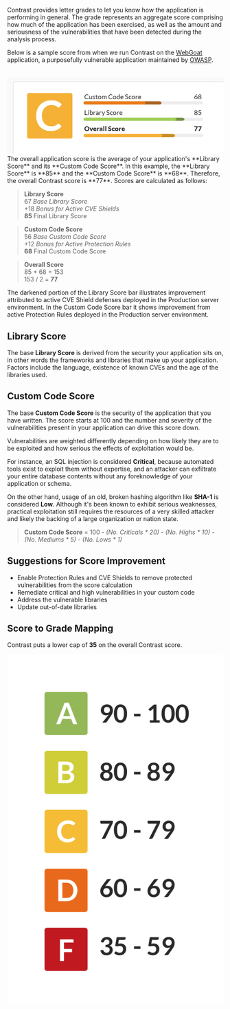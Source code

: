 <!--
title: "Contrast Scoring Guide"
description: "Guide to Contrast scoring"
tags: "TeamServer application scoring guide grade"
-->

Contrast provides letter grades to let you know how the application is performing in general. The grade represents an aggregate score comprising how much of the application has been exercised, as well as the amount and seriousness of the vulnerabilities that have been detected during the analysis process.

Below is a sample score from when we run Contrast on the [WebGoat](https://code.google.com/p/webgoat/) application, a purposefully vulnerable application maintained by [OWASP](https://www.owasp.org/index.php/Main_Page).

<br/>
<a href="assets/images/KB1-d10_1.png" rel="lightbox" title="Contrast Score"><img class="thumbnail" src="assets/images/KB1-d10_1.png"/></a>
<br/>
The overall application score is the average of your application's **Library Score** and its **Custom Code Score**. In this example, the **Library Score** is **85** and the **Custom Code Score** is **68**. Therefore, the overall Contrast score is **77**. Scores are calculated as follows:

>**Library Score**<br/>
> 67 *Base Library Score*<br/>
>+18 *Bonus for Active CVE Shields*<br/>
> **85** Final Library Score<br/>

>**Custom Code Score**<br/>
> 56 *Base Custom Code Score*<br/>
>+12 *Bonus for Active Protection Rules*<br/>
> **68** Final Custom Code Score<br/>

>**Overall Score**<br/>
>85 + 68 = 153</br>
>153 / 2 = **77**<br/>

The darkened portion of the Library Score bar illustrates improvement attributed to active CVE Shield defenses deployed in the Production server environment. In the Custom Code Score bar it shows improvement from active Protection Rules deployed in the Production server environment.


## Library Score

The base **Library Score** is derived from the security your application sits on, in other words the frameworks and libraries that make up your application. Factors include the language, existence of known CVEs and the age of the libraries used.


## Custom Code Score

The base **Custom Code Score** is the security of the application that you have written. The score starts at 100 and the number and severity of the vulnerabilities present in your application can drive this score down.

Vulnerabilities are weighted differently depending on how likely they are to be exploited and how serious the effects of exploitation would be.

For instance, an SQL injection is considered **Critical**, because automated tools exist to exploit them without expertise, and an attacker can exfiltrate your entire database contents without any foreknowledge of your application or schema.

On the other hand, usage of an old, broken hashing algorithm like **SHA-1** is considered **Low**. Although it's been known to exhibit serious weaknesses, practical exploitation still requires the resources of a very skilled attacker and likely the backing of a large organization or nation state.

>**Custom Code Score** = 100 - *(No. Criticals * 20)* - *(No. Highs * 10)* - *(No. Mediums * 5)* - *(No. Lows * 1)*


## Suggestions for Score Improvement

* Enable Protection Rules and CVE Shields to remove protected vulnerabilities from the score calculation
* Remediate critical and high vulnerabilities in your custom code
* Address the vulnerable libraries
* Update out-of-date libraries


## Score to Grade Mapping

Contrast puts a lower cap of **35** on the overall Contrast score.

<a href="assets/images/KB1-d10_2.png" rel="lightbox" title="Score To Grade Mapping"><img class="thumbnail" src="assets/images/KB1-d10_2.png"/></a>


